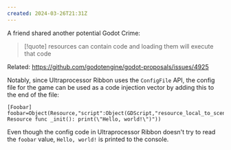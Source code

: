 ```yaml
---
created: 2024-03-26T21:31Z
---
```


A friend shared another potential Godot Crime:

> [!quote]
> resources can contain code and loading them will execute that code

Related: https://github.com/godotengine/godot-proposals/issues/4925

Notably, since Ultraprocessor Ribbon uses the `ConfigFile` API, the config file for the game can be used as a code injection vector by adding this to the end of the file:

```
[Foobar] foobar=Object(Resource,"script":Object(GDScript,"resource_local_to_scene":false,"resource_name":"","script/source":"extends Resource func _init(): print(\"Hello, world!\")"))
```

Even though the config code in Ultraprocessor Ribbon doesn't try to read the `foobar` value, `Hello, world!` is printed to the console.
